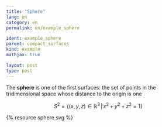 ```yaml
---
title: "Sphere"
lang: en
category: en
permalink: en/example_sphere

ident: example_sphere
parent: compact_surfaces
kind: example
mathjax: true

layout: post
type: post
---
```


The **sphere** is one of the first surfaces: the set of points in the tridimensional space whose distance to the origin is one

$$S^2=\{(x,y,z)\in \mathbb{R}^3 \, | \,x^2+y^2+z^2=1\}$$

{% resource sphere.svg %}
